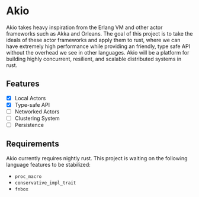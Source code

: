 # Akio

Akio takes heavy inspiration from the Erlang VM and other actor frameworks
such as Akka and Orleans. The goal of this project is to take the ideals
of these actor frameworks and apply them to rust, where we can have
extremely high performance while providing an friendly, type safe API
without the overhead we see in other languages. Akio will be a platform 
for building highly concurrent, resilient, and scalable distributed systems 
in rust.

## Features

* [x] Local Actors
* [x] Type-safe API
* [ ] Networked Actors
* [ ] Clustering System
* [ ] Persistence

## Requirements

Akio currently requires nightly rust. This project is waiting on the following 
language features to be stabilized:

* `proc_macro`
* `conservative_impl_trait`
* `fnbox`

